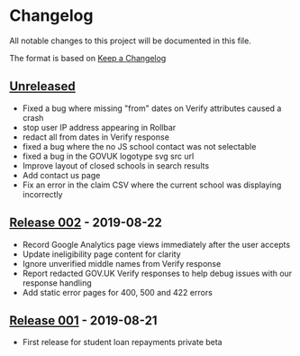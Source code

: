 # Changelog

All notable changes to this project will be documented in this file.

The format is based on [Keep a Changelog]

## [Unreleased]

- Fixed a bug where missing "from" dates on Verify attributes caused a crash
- stop user IP address appearing in Rollbar
- redact all from dates in Verify response
- fixed a bug where the no JS school contact was not selectable
- fixed a bug in the GOVUK logotype svg src url
- Improve layout of closed schools in search results
- Add contact us page
- Fix an error in the claim CSV where the current school was displaying
  incorrectly

## [Release 002] - 2019-08-22

- Record Google Analytics page views immediately after the user accepts
- Update ineligibility page content for clarity
- Ignore unverified middle names from Verify response
- Report redacted GOV.UK Verify responses to help debug issues with our response
  handling
- Add static error pages for 400, 500 and 422 errors

## [Release 001] - 2019-08-21

- First release for student loan repayments private beta

[unreleased]:
  https://github.com/DFE-Digital/dfe-teachers-payment-service/compare/release-002...HEAD
[release 002]:
  https://github.com/DFE-Digital/dfe-teachers-payment-service/compare/release-001...release-002
[release 001]:
  https://github.com/DFE-Digital/dfe-teachers-payment-service/compare/44b074c01db4b3dd1fcab1e3b73a521208a862ad...release-001
[keep a changelog]: https://keepachangelog.com/en/1.0.0/
